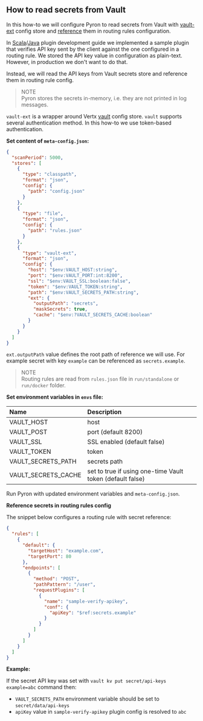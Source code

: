## How to read secrets from Vault

In this how-to we will configure Pyron to read secrets from Vault with [vault-ext](https://github.com/Cloudentity/vertx-tools#meta-custom-stores) config store
and [reference](https://github.com/Cloudentity/vertx-tools#config-references) them in routing rules configuration.

In [Scala](plugin-dev-scala.md)/[Java](plugin-dev-java.md) plugin development guide we implemented
a sample plugin that verifies API key sent by the client against the one configured in a routing rule.
We stored the API key value in configuration as plain-text. However, in production we don't want to do that.

Instead, we will read the API keys from Vault secrets store and reference them in routing rule config.

> NOTE<br/>
> Pyron stores the secrets in-memory, i.e. they are not printed in log messages.

`vault-ext` is a wrapper around Vertx [vault](https://vertx.io/docs/vertx-config/java/#_vault_config_store) config store.
`vault` supports several authentication method. In this how-to we use token-based authentication.

**Set content of `meta-config.json`:**

```json
{
  "scanPeriod": 5000,
  "stores": [
    {
      "type": "classpath",
      "format": "json",
      "config": {
        "path": "config.json"
      }
    },
    {
      "type": "file",
      "format": "json",
      "config": {
        "path": "rules.json"
      }
    },
    {
      "type": "vault-ext",
      "format": "json",
      "config": {
        "host": "$env:VAULT_HOST:string",
        "port": "$env:VAULT_PORT:int:8200",
        "ssl": "$env:VAULT_SSL:boolean:false",
        "token": "$env:VAULT_TOKEN:string",
        "path": "$env:VAULT_SECRETS_PATH:string",
        "ext": {
          "outputPath": "secrets",
          "maskSecrets": true,
          "cache": "$env:?VAULT_SECRETS_CACHE:boolean"
        }
      }
    }
  ]
}
```

`ext.outputPath` value defines the root path of reference we will use. For example secret with key `example` can be referenced as `secrets.example`.

> NOTE<br/>
> Routing rules are read from `rules.json` file in `run/standalone` or `run/docker` folder.

**Set environment variables in `envs` file:**

| Name                          | Description                                               |
|:------------------------------|:----------------------------------------------------------|
| VAULT_HOST                    | host                                                      |
| VAULT_POST                    | port (default 8200)                                       |
| VAULT_SSL                     | SSL enabled (default false)                               |
| VAULT_TOKEN                   | token                                                     |
| VAULT_SECRETS_PATH            | secrets path                                              |
| VAULT_SECRETS_CACHE           | set to true if using one-time Vault token (default false) |

Run Pyron with updated environment variables and `meta-config.json`.

**Reference secrets in routing rules config**

The snippet below configures a routing rule with secret reference:

```json
{
  "rules": [
    {
      "default": {
        "targetHost": "example.com",
        "targetPort": 80
      },
      "endpoints": [
        {
          "method": "POST",
          "pathPattern": "/user",
          "requestPlugins": [
            {
              "name": "sample-verify-apikey",
              "conf": {
                "apiKey": "$ref:secrets.example"
              }
            }
          ]
        }
      ]
    }
  ]
}
```

**Example:**

If the secret API key was set with `vault kv put secret/api-keys example=abc` command then:

* `VAULT_SECRETS_PATH` environment variable should be set to `secret/data/api-keys`
* `apiKey` value in `sample-verify-apikey` plugin config is resolved to `abc`
